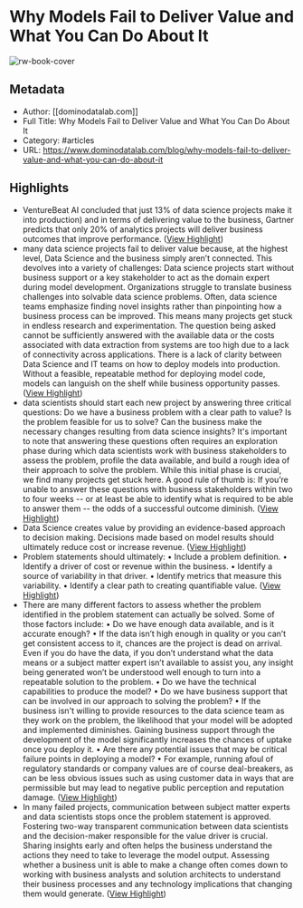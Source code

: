 # Why Models Fail to Deliver Value and What You Can Do About It

![rw-book-cover](https://www.dominodatalab.com/hubfs/Imported_Blog_Media/value-1-1.jpg#keepProtocol)

## Metadata
- Author: [[dominodatalab.com]]
- Full Title: Why Models Fail to Deliver Value and What You Can Do About It
- Category: #articles
- URL: https://www.dominodatalab.com/blog/why-models-fail-to-deliver-value-and-what-you-can-do-about-it

## Highlights
- VentureBeat AI concluded that just 13% of data science projects make it into production) and in terms of delivering value to the business, Gartner predicts that only 20% of analytics projects will deliver business outcomes that improve performance. ([View Highlight](https://read.readwise.io/read/01h3d2q3hn9n12h9r3c2fhygv5))
- many data science projects fail to deliver value because, at the highest level, Data Science and the business simply aren’t connected. This devolves into a variety of challenges:
  Data science projects start without business support or a key stakeholder to act as the domain expert during model development. 
  Organizations struggle to translate business challenges into solvable data science problems. Often, data science teams emphasize finding novel insights rather than pinpointing how a business process can be improved. This means many projects get stuck in endless research and experimentation. 
  The question being asked cannot be sufficiently answered with the available data or the costs associated with data extraction from systems are too high due to a lack of connectivity across applications. 
  There is a lack of clarity between Data Science and IT teams on how to deploy models into production. Without a feasible, repeatable method for deploying model code, models can languish on the shelf while business opportunity passes. ([View Highlight](https://read.readwise.io/read/01h3d2qhdjzxpht87sqdhea2b2))
- data scientists should start each new project by answering three critical questions:
  Do we have a business problem with a clear path to value? 
  Is the problem feasible for us to solve? 
  Can the business make the necessary changes resulting from data science insights?
  It's important to note that answering these questions often requires an exploration phase during which data scientists work with business stakeholders to assess the problem, profile the data available, and build a rough idea of their approach to solve the problem.
  While this initial phase is crucial, we find many projects get stuck here. A good rule of thumb is:
  If you’re unable to answer these questions with business stakeholders within two to four weeks -- or at least be able to identify what is required to be able to answer them -- the odds of a successful outcome diminish. ([View Highlight](https://read.readwise.io/read/01h3d2qr958yvtftcesbtvyw9e))
- Data Science creates value by providing an evidence-based approach to decision making. Decisions made based on model results should ultimately reduce cost or increase revenue. ([View Highlight](https://read.readwise.io/read/01h3d2pv2yhrxcnq18ng34xjm4))
- Problem statements should ultimately:
  • Include a problem definition.
  • Identify a driver of cost or revenue within the business.
  • Identify a source of variability in that driver.
  • Identify metrics that measure this variability.
  • Identify a clear path to creating quantifiable value. ([View Highlight](https://read.readwise.io/read/01h3d2rbcx45ymj25d3c2rhkxg))
- There are many different factors to assess whether the problem identified in the problem statement can actually be solved.
  Some of those factors include:
  • Do we have enough data available, and is it accurate enough?
  • If the data isn’t high enough in quality or you can’t get consistent access to it, chances are the project is dead on arrival. Even if you do have the data, if you don’t understand what the data means or a subject matter expert isn’t available to assist you, any insight being generated won’t be understood well enough to turn into a repeatable solution to the problem.
  • Do we have the technical capabilities to produce the model?
  • Do we have business support that can be involved in our approach to solving the problem?
  • If the business isn't willing to provide resources to the data science team as they work on the problem, the likelihood that your model will be adopted and implemented diminishes. Gaining business support through the development of the model significantly increases the chances of uptake once you deploy it.
  • Are there any potential issues that may be critical failure points in deploying a model?
  • For example, running afoul of regulatory standards or company values are of course deal-breakers, as can be less obvious issues such as using customer data in ways that are permissible but may lead to negative public perception and reputation damage. ([View Highlight](https://read.readwise.io/read/01h3d2s05zdecrwm8dgd4ab8g7))
- In many failed projects, communication between subject matter experts and data scientists stops once the problem statement is approved.
  Fostering two-way transparent communication between data scientists and the decision-maker responsible for the value driver is crucial. Sharing insights early and often helps the business understand the actions they need to take to leverage the model output.
  Assessing whether a business unit is able to make a change often comes down to working with business analysts and solution architects to understand their business processes and any technology implications that changing them would generate. ([View Highlight](https://read.readwise.io/read/01h3d2sn5rkq972tz1ng4mwcrp))
